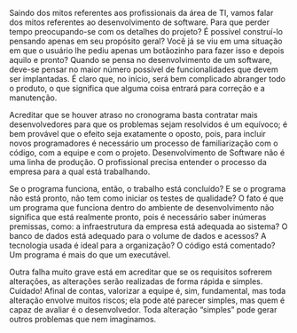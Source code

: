 Saindo dos mitos referentes aos profissionais da área de TI, vamos falar dos mitos referentes ao desenvolvimento de software. Para que perder tempo preocupando-se com os detalhes do projeto? É possível construí-lo pensando apenas em seu propósito geral? Você já se viu em uma situação em que o usuário lhe pediu apenas um botãozinho para fazer isso e depois aquilo e pronto? Quando se pensa no desenvolvimento de um software, deve-se pensar no maior número possível de funcionalidades que devem ser implantadas. É claro que, no início, será bem complicado abranger todo o produto, o que significa que alguma coisa entrará para correção e a manutenção.

Acreditar que se houver atraso no cronograma basta contratar mais desenvolvedores para que os problemas sejam resolvidos é um equívoco; é bem provável que o efeito seja exatamente o oposto, pois, para incluir novos programadores é necessário um processo de familiarização com o código, com a equipe e com o projeto. Desenvolvimento de Software não é uma linha de produção. O profissional precisa entender o processo da empresa para a qual está trabalhando.

Se o programa funciona, então, o trabalho está concluído? E se o programa não está pronto, não tem como iniciar os testes de qualidade? O fato é que um programa que funciona dentro do ambiente de desenvolvimento não significa que está realmente pronto, pois é necessário saber inúmeras premissas, como: a infraestrutura da empresa está adequada ao sistema? O banco de dados está adequado para o volume de dados e acessos? A tecnologia usada é ideal para a organização? O código está comentado? Um programa é mais do que um executável.

Outra falha muito grave está em acreditar que se os requisitos sofrerem alterações, as alterações serão realizadas de forma rápida e simples. Cuidado! Afinal de contas, valorizar a equipe é, sim, fundamental, mas toda alteração envolve muitos riscos; ela pode até parecer simples, mas quem é capaz de avaliar é o desenvolvedor. Toda alteração “simples” pode gerar outros problemas que nem imaginamos.